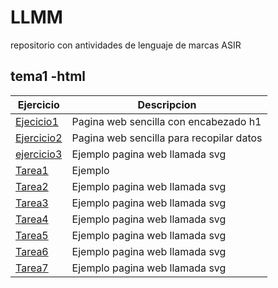 # LLMM
repositorio con antividades de lenguaje de marcas ASIR
## tema1 -html
Ejercicio | Descripcion
----------|------------
[Ejecicio1](/tema1/ejercicio1.html) | Pagina web sencilla con encabezado h1
[Ejercicio2](/tema1/ejercicio2.xml) | Pagina web sencilla para recopilar datos
[ejercicio3](/tema1/ejercicio2.svj)  | Ejemplo pagina web llamada svg
[Tarea1](/html/tarea1.html.)  | Ejemplo 
[Tarea2](/html/Tarea2.html)  | Ejemplo pagina web llamada svg
[Tarea3](/html/tarea3.html)  | Ejemplo pagina web llamada svg
[Tarea4](/html/TAREA4.html)  | Ejemplo pagina web llamada svg
[Tarea5](/html/tarea5.html)  | Ejemplo pagina web llamada svg
[Tarea6](/html/tarea6.html)  | Ejemplo pagina web llamada svg
[Tarea7](/html/tarea6.html)  | Ejemplo pagina web llamada svg




